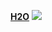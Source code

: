 <strong><u>H2O</u></strong>
<img src="https://i.pinimg.com/originals/64/8e/58/648e58d071568bba75276ea8f632a7ad.gif" width=inherit height=inherit />
